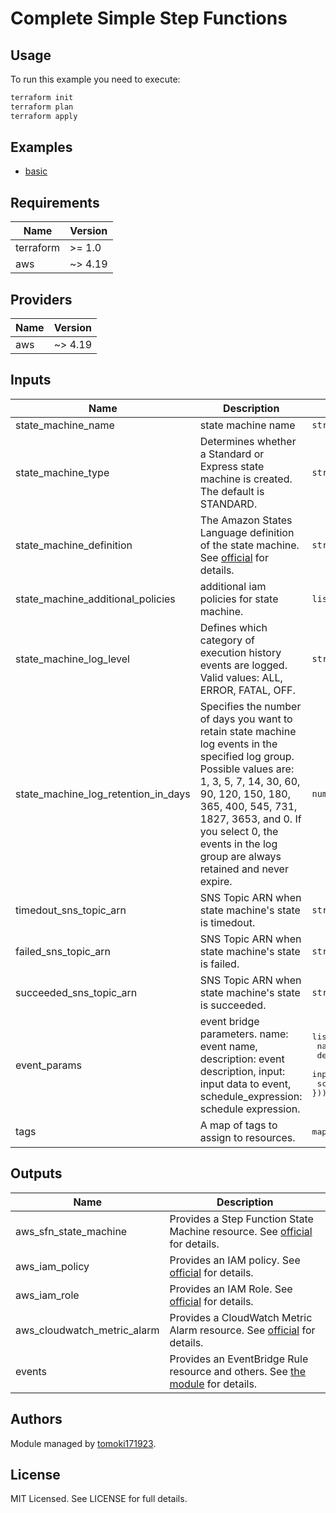 # Complete Simple Step Functions

## Usage

To run this example you need to execute:

```bash
terraform init
terraform plan
terraform apply
```

## Examples

* [basic](https://github.com/tomoki171923/terraform-aws-ModuleName/tree/main/examples/basic/)

## Requirements

| Name      | Version |
| --------- | ------- |
| terraform | >= 1.0  |
| aws       | ~> 4.19 |

## Providers

| Name | Version |
| ---- | ------- |
| aws  | ~> 4.19 |

## Inputs

| Name                                | Description                                                                                                                                                                                                                                                                                    | Type                                                                                                                           | Default      | Required |
| ----------------------------------- | ---------------------------------------------------------------------------------------------------------------------------------------------------------------------------------------------------------------------------------------------------------------------------------------------- | ------------------------------------------------------------------------------------------------------------------------------ | ------------ | :------: |
| state_machine_name                  | state machine name                                                                                                                                                                                                                                                                             | `string` | ``           |   yes    |
| state_machine_type                  | Determines whether a Standard or Express state machine is created. The default is STANDARD.                                                                                                                                                                                                    | `string` | `"STANDARD"` |   yes    |
| state_machine_definition            | The Amazon States Language definition of the state machine. See [official](https://docs.aws.amazon.com/step-functions/latest/dg/concepts-amazon-states-language.html) for details.                                                                                                             | `string` | ``           |   yes    |
| state_machine_additional_policies   | additional iam policies for state machine.                                                                                                                                                                                                                                                     | `list(string)` | `[]` |    no    |
| state_machine_log_level             | Defines which category of execution history events are logged. Valid values: ALL, ERROR, FATAL, OFF.                                                                                                                                                                                           | `string` | `"ALL"` |    no    |
| state_machine_log_retention_in_days | Specifies the number of days you want to retain state machine log events in the specified log group. Possible values are: 1, 3, 5, 7, 14, 30, 60, 90, 120, 150, 180, 365, 400, 545, 731, 1827, 3653, and 0. If you select 0, the events in the log group are always retained and never expire. | `number` | `120` |    no    |
| timedout_sns_topic_arn              | SNS Topic ARN when state machine's state is timedout.                                                                                                                                                                                                                                          | `string` | null         |    no    |
| failed_sns_topic_arn                | SNS Topic ARN when state machine's state is failed.                                                                                                                                                                                                                                            | `string` | null         |    no    |
| succeeded_sns_topic_arn             | SNS Topic ARN when state machine's state is succeeded.                                                                                                                                                                                                                                         | `string` | null         |    no    |
| event_params                        | event bridge parameters. name: event name, description: event description, input: input data to event, schedule_expression: schedule expression.                                                                                                                                               | <pre>list(object({<br> name = string<br> description = string<br> input = string<br> schedule_expression = string<br>}))</pre> | null         |    no    |
| tags                                | A map of tags to assign to resources.                                                                                                                                                                                                                                                          | <pre>map(string)</pre>                                                                                                         | {}           |    no    |

## Outputs

| Name                        | Description                                                                                                                                                                   |
| --------------------------- | ----------------------------------------------------------------------------------------------------------------------------------------------------------------------------- |
| aws_sfn_state_machine       | Provides a Step Function State Machine resource. See [official](https://registry.terraform.io/providers/hashicorp/aws/latest/docs/resources/sfn_state_machine) for details.   |
| aws_iam_policy              | Provides an IAM policy. See [official](https://registry.terraform.io/providers/hashicorp/aws/latest/docs/resources/iam_policy) for details.                                   |
| aws_iam_role                | Provides an IAM Role. See [official](https://registry.terraform.io/modules/terraform-aws-modules/iam/aws/latest/submodules/iam-assumable-role) for details.                   |
| aws_cloudwatch_metric_alarm | Provides a CloudWatch Metric Alarm resource. See [official](https://registry.terraform.io/providers/hashicorp/aws/latest/docs/resources/cloudwatch_metric_alarm) for details. |
| events                      | Provides an EventBridge Rule resource and others. See [the module](https://github.com/tomoki171923/terraform-aws-step-functions/tree/main/modules/events/) for details.       |

## Authors

Module managed by [tomoki171923](https://github.com/tomoki171923).

## License

MIT Licensed. See LICENSE for full details.
